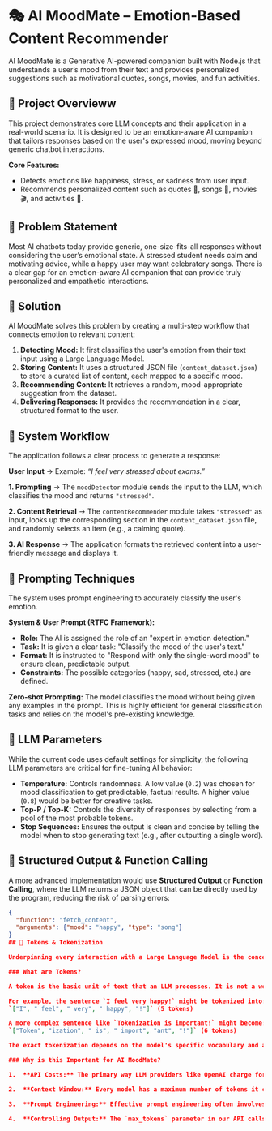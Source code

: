 # 🎭 AI MoodMate – Emotion-Based Content Recommender

AI MoodMate is a Generative AI-powered companion built with Node.js that understands a user’s mood from their text and provides personalized suggestions such as motivational quotes, songs, movies, and fun activities.

## 🔹 Project Overvieww

This project demonstrates core LLM concepts and their application in a real-world scenario. It is designed to be an emotion-aware AI companion that tailors responses based on the user's expressed mood, moving beyond generic chatbot interactions.

**Core Features:**
-   Detects emotions like happiness, stress, or sadness from user input.
-   Recommends personalized content such as quotes 📝, songs 🎵, movies 🎬, and activities 🎲.

## 🔹 Problem Statement

Most AI chatbots today provide generic, one-size-fits-all responses without considering the user’s emotional state. A stressed student needs calm and motivating advice, while a happy user may want celebratory songs. There is a clear gap for an emotion-aware AI companion that can provide truly personalized and empathetic interactions.

## 🔹 Solution

AI MoodMate solves this problem by creating a multi-step workflow that connects emotion to relevant content:

1.  **Detecting Mood:** It first classifies the user's emotion from their text input using a Large Language Model.
2.  **Storing Content:** It uses a structured JSON file (`content_dataset.json`) to store a curated list of content, each mapped to a specific mood.
3.  **Recommending Content:** It retrieves a random, mood-appropriate suggestion from the dataset.
4.  **Delivering Responses:** It provides the recommendation in a clear, structured format to the user.

## 🔹 System Workflow

The application follows a clear process to generate a response:

**User Input** → Example: *“I feel very stressed about exams.”*

**1. Prompting** → The `moodDetector` module sends the input to the LLM, which classifies the mood and returns `"stressed"`.

**2. Content Retrieval** → The `contentRecommender` module takes `"stressed"` as input, looks up the corresponding section in the `content_dataset.json` file, and randomly selects an item (e.g., a calming quote).

**3. AI Response** → The application formats the retrieved content into a user-friendly message and displays it.

## 🔹 Prompting Techniques

The system uses prompt engineering to accurately classify the user's emotion.

**System & User Prompt (RTFC Framework):**
-   **Role:** The AI is assigned the role of an "expert in emotion detection."
-   **Task:** It is given a clear task: "Classify the mood of the user's text."
-   **Format:** It is instructed to "Respond with only the single-word mood" to ensure clean, predictable output.
-   **Constraints:** The possible categories (happy, sad, stressed, etc.) are defined.

**Zero-shot Prompting:**
The model classifies the mood without being given any examples in the prompt. This is highly efficient for general classification tasks and relies on the model's pre-existing knowledge.

## 🔹 LLM Parameters

While the current code uses default settings for simplicity, the following LLM parameters are critical for fine-tuning AI behavior:

-   **Temperature:** Controls randomness. A low value (`0.2`) was chosen for mood classification to get predictable, factual results. A higher value (`0.8`) would be better for creative tasks.
-   **Top-P / Top-K:** Controls the diversity of responses by selecting from a pool of the most probable tokens.
-   **Stop Sequences:** Ensures the output is clean and concise by telling the model when to stop generating text (e.g., after outputting a single word).

## 🔹 Structured Output & Function Calling

A more advanced implementation would use **Structured Output** or **Function Calling**, where the LLM returns a JSON object that can be directly used by the program, reducing the risk of parsing errors:

```json
{
  "function": "fetch_content",
  "arguments": {"mood": "happy", "type": "song"}
}
## 🔹 Tokens & Tokenization

Underpinning every interaction with a Large Language Model is the concept of tokens. Understanding them is essential for managing costs, performance, and prompt design.

### What are Tokens?

A token is the basic unit of text that an LLM processes. It is not a word. A token can be a whole word, a part of a word (like a prefix or suffix), a single character, or a punctuation mark.

For example, the sentence `I feel very happy!` might be tokenized into:
`["I", " feel", " very", " happy", "!"]` (5 tokens)

A more complex sentence like `Tokenization is important!` might become:
`["Token", "ization", " is", " import", "ant", "!"]` (6 tokens)

The exact tokenization depends on the model's specific vocabulary and algorithm.

### Why is this Important for AI MoodMate?

1.  **API Costs:** The primary way LLM providers like OpenAI charge for API usage is **per token**. This includes both the tokens you send in the prompt (input tokens) and the tokens the model generates in its response (output tokens). Our multi-shot and Chain-of-Thought prompts use more tokens than the simple zero-shot prompt, making them more expensive per call.

2.  **Context Window:** Every model has a maximum number of tokens it can process in a single request, known as the "context window" (e.g., 4,096 tokens for gpt-3.5-turbo). The sum of your input prompt and the `max_tokens` you set for the output cannot exceed this limit.

3.  **Prompt Engineering:** Effective prompt engineering often involves conveying instructions as clearly as possible using the fewest number of tokens to save costs and stay within the context window.

4.  **Controlling Output:** The `max_tokens` parameter in our API calls is a direct constraint on the length of the generated response, which is crucial for getting concise outputs like a single-word mood.